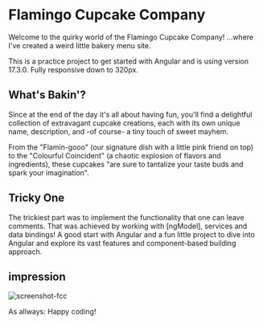 # Flamingo Cupcake Company

Welcome to the quirky world of the Flamingo Cupcake Company!
...where I've created a weird little bakery menu site.

This is a practice project to get started with Angular and is using version 17.3.0.
Fully responsive down to 320px.

## What's Bakin'?

Since at the end of the day it's all about having fun, you'll find a delightful collection of extravagant cupcake creations, each with its own unique name, description, and -of course- a tiny touch of sweet mayhem.

From the "Flamin-gooo" (our signature dish with a little pink friend on top) to the "Colourful Coincident" (a chaotic explosion of flavors and ingredients), these cupcakes "are sure to tantalize your taste buds and spark your imagination".

## Tricky One

The trickiest part was to implement the functionality that one can leave comments. That was achieved by working with [ngModel], services and data bindings!
A good start with Angular and a fun little project to dive into Angular and explore its vast features and component-based building approach.

## impression

![screenshot-fcc](https://github.com/CodeRacon/FlamingoCupcakeCompany/assets/146719762/e7a81b35-c49b-4544-a6b1-abc5481fa346)


As allways: Happy coding!
